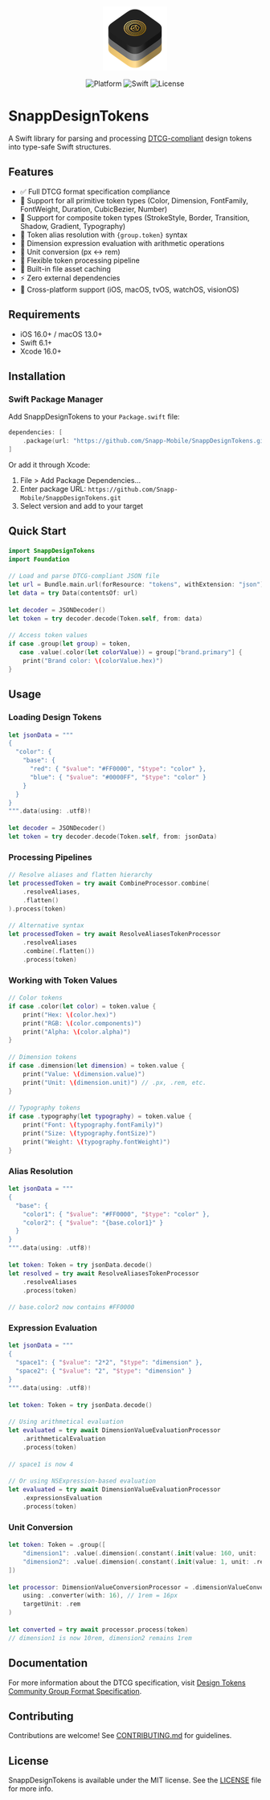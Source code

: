 <p align="center">
    <picture>
        <source
            srcset="Sources/SnappDesignTokens/SnappDesignTokens.docc/Resources/logo~dark.png"
            media="(prefers-color-scheme: dark)"
        />
        <source
            srcset="Sources/SnappDesignTokens/SnappDesignTokens.docc/Resources/logo.png"
            media="(prefers-color-scheme: light), (prefers-color-scheme: no-preference)"
        />
        <img src="Sources/SnappDesignTokens/SnappDesignTokens.docc/Resources/logo.png" alt="SnappDesignTokens logo" width="128"/>
    </picture>
</p>
<p align="center">
  <img src="https://img.shields.io/badge/Platform-iOS%2016%2B%20%7C%20macOS%2013%2B-blue.svg" alt="Platform">
  <img src="https://img.shields.io/badge/Swift-6.1-orange.svg" alt="Swift">
  <img src="https://img.shields.io/badge/License-MIT-green.svg" alt="License">
</p>

# SnappDesignTokens

A Swift library for parsing and processing [DTCG-compliant](https://www.designtokens.org/tr/third-editors-draft/format/) design tokens into type-safe Swift structures.

## Features
- ✅ Full DTCG format specification compliance
- 🎨 Support for all primitive token types (Color, Dimension, FontFamily, FontWeight, Duration, CubicBezier, Number)
- 🧩 Support for composite token types (StrokeStyle, Border, Transition, Shadow, Gradient, Typography)
- 🔗 Token alias resolution with `{group.token}` syntax
- 🧮 Dimension expression evaluation with arithmetic operations
- 📐 Unit conversion (px ↔ rem)
- 🔄 Flexible token processing pipeline
- 💾 Built-in file asset caching
- ⚡️ Zero external dependencies
- 📱 Cross-platform support (iOS, macOS, tvOS, watchOS, visionOS)

## Requirements

- iOS 16.0+ / macOS 13.0+
- Swift 6.1+
- Xcode 16.0+

## Installation

### Swift Package Manager

Add SnappDesignTokens to your `Package.swift` file:

```swift
dependencies: [
    .package(url: "https://github.com/Snapp-Mobile/SnappDesignTokens.git", from: "1.0.0")
]
```

Or add it through Xcode:
1. File > Add Package Dependencies...
2. Enter package URL: `https://github.com/Snapp-Mobile/SnappDesignTokens.git`
3. Select version and add to your target

## Quick Start

```swift
import SnappDesignTokens
import Foundation

// Load and parse DTCG-compliant JSON file
let url = Bundle.main.url(forResource: "tokens", withExtension: "json")!
let data = try Data(contentsOf: url)

let decoder = JSONDecoder()
let token = try decoder.decode(Token.self, from: data)

// Access token values
if case .group(let group) = token,
   case .value(.color(let colorValue)) = group["brand.primary"] {
    print("Brand color: \(colorValue.hex)")
}
```

## Usage

### Loading Design Tokens

```swift
let jsonData = """
{
  "color": {
    "base": {
      "red": { "$value": "#FF0000", "$type": "color" },
      "blue": { "$value": "#0000FF", "$type": "color" }
    }
  }
}
""".data(using: .utf8)!

let decoder = JSONDecoder()
let token = try decoder.decode(Token.self, from: jsonData)
```

### Processing Pipelines

```swift
// Resolve aliases and flatten hierarchy
let processedToken = try await CombineProcessor.combine(
    .resolveAliases,
    .flatten()
).process(token)

// Alternative syntax
let processedToken = try await ResolveAliasesTokenProcessor
    .resolveAliases
    .combine(.flatten())
    .process(token)
```

### Working with Token Values

```swift
// Color tokens
if case .color(let color) = token.value {
    print("Hex: \(color.hex)")
    print("RGB: \(color.components)")
    print("Alpha: \(color.alpha)")
}

// Dimension tokens
if case .dimension(let dimension) = token.value {
    print("Value: \(dimension.value)")
    print("Unit: \(dimension.unit)") // .px, .rem, etc.
}

// Typography tokens
if case .typography(let typography) = token.value {
    print("Font: \(typography.fontFamily)")
    print("Size: \(typography.fontSize)")
    print("Weight: \(typography.fontWeight)")
}
```

### Alias Resolution

```swift
let jsonData = """
{
  "base": {
    "color1": { "$value": "#FF0000", "$type": "color" },
    "color2": { "$value": "{base.color1}" }
  }
}
""".data(using: .utf8)!

let token: Token = try jsonData.decode()
let resolved = try await ResolveAliasesTokenProcessor
    .resolveAliases
    .process(token)

// base.color2 now contains #FF0000
```

### Expression Evaluation

```swift
let jsonData = """
{
  "space1": { "$value": "2*2", "$type": "dimension" },
  "space2": { "$value": "2", "$type": "dimension" }
}
""".data(using: .utf8)!

let token: Token = try jsonData.decode()

// Using arithmetical evaluation
let evaluated = try await DimensionValueEvaluationProcessor
    .arithmeticalEvaluation
    .process(token)

// space1 is now 4

// Or using NSExpression-based evaluation
let evaluated = try await DimensionValueEvaluationProcessor
    .expressionsEvaluation
    .process(token)
```

### Unit Conversion

```swift
let token: Token = .group([
    "dimension1": .value(.dimension(.constant(.init(value: 160, unit: .px)))),
    "dimension2": .value(.dimension(.constant(.init(value: 1, unit: .rem))))
])

let processor: DimensionValueConversionProcessor = .dimensionValueConversion(
    using: .converter(with: 16), // 1rem = 16px
    targetUnit: .rem
)

let converted = try await processor.process(token)
// dimension1 is now 10rem, dimension2 remains 1rem
```

## Documentation

For more information about the DTCG specification, visit [Design Tokens Community Group Format Specification](https://www.designtokens.org/tr/third-editors-draft/format/).

## Contributing

Contributions are welcome! See [CONTRIBUTING.md](CONTRIBUTING.md) for guidelines.

## License

SnappDesignTokens is available under the MIT license. See the [LICENSE](LICENSE) file for more info.
